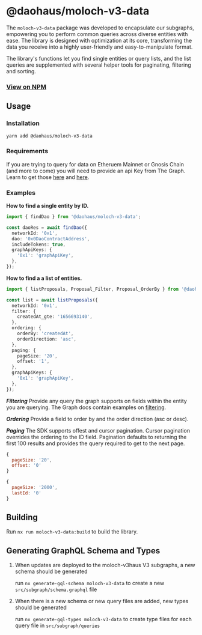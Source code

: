 # @daohaus/moloch-v3-data

The `moloch-v3-data` package was developed to encapsulate our subgraphs, empowering you to perform common queries across diverse entities with ease. The library is designed with optimization at its core, transforming the data you receive into a highly user-friendly and easy-to-manipulate format.

The library's functions let you find single entities or query lists, and the list queries are supplemented with several helper tools for paginating, filtering and sorting.

### [View on NPM](https://www.npmjs.com/package/@daohaus/moloch-v3-data)

## Usage

### Installation

```bash
yarn add @daohaus/moloch-v3-data
```

### Requirements

If you are trying to query for data on Etheruem Mainnet or Gnosis Chain (and more to come) you will need to provide an api Key from The Graph. Learn to get those [here](https://thegraph.com/docs/en/querying/managing-api-keys/) and [here](https://thegraph.com/studio/apikeys/).

### Examples

**How to find a single entity by ID.**

```ts
import { findDao } from '@daohaus/moloch-v3-data';

const daoRes = await findDao({
  networkId: '0x1',
  dao: '0x0DaoContractAddress',
  includeTokens: true,
  graphApiKeys: {
    '0x1': 'graphApiKey',
  },
});
```

**How to find a a list of entities.**

```ts
import { listProposals, Proposal_Filter, Proposal_OrderBy } from '@daohaus/moloch-v3-data';

const list = await listProposals({
  networkId: '0x1',
  filter: {
    createdAt_gte: '1656693140',
  },
  ordering: {
    orderBy: 'createdAt',
    orderDirection: 'asc',
  },
  paging: {
    pageSize: '20',
    offset: '1',
  },
  graphApiKeys: {
    '0x1': 'graphApiKey',
  },
});
```

**_Filtering_**
Provide any query the graph supports on fields within the entity you are querying. The Graph docs contain examples on [filtering](https://thegraph.com/docs/en/querying/graphql-api/#filtering).

**_Ordering_**
Provide a field to order by and the order direction (asc or desc).

**_Paging_**
The SDK supports offest and cursor pagination. Cursor pagination overrides the ordering to the ID field. Pagination defaults to returning the first 100 results and provides the query required to get to the next page.

```js
{
  pageSize: '20',
  offset: '0'
}

{
  pageSize: '2000',
  lastId: '0'
}
```

## Building

Run `nx run moloch-v3-data:build` to build the library.

## Generating GraphQL Schema and Types

1. When updates are deployed to the moloch-v3haus V3 subgraphs, a new schema should be generated

   run `nx generate-gql-schema moloch-v3-data` to create a new `src/subgraph/schema.graphql` file

2. When there is a new schema or new query files are added, new types should be generated

   run `nx generate-gql-types moloch-v3-data` to create type files for each query file in `src/subgraph/queries`
